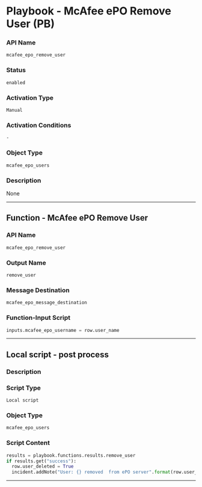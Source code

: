 <!--
    DO NOT MANUALLY EDIT THIS FILE
    THIS FILE IS AUTOMATICALLY GENERATED WITH resilient-sdk codegen
    Generated with resilient-sdk v50.0.151
-->

# Playbook - McAfee ePO Remove User (PB)

### API Name
`mcafee_epo_remove_user`

### Status
`enabled`

### Activation Type
`Manual`

### Activation Conditions
`-`

### Object Type
`mcafee_epo_users`

### Description
None


---
## Function - McAfee ePO Remove User

### API Name
`mcafee_epo_remove_user`

### Output Name
`remove_user`

### Message Destination
`mcafee_epo_message_destination`

### Function-Input Script
```python
inputs.mcafee_epo_username = row.user_name
```

---

## Local script - post process

### Description


### Script Type
`Local script`

### Object Type
`mcafee_epo_users`

### Script Content
```python
results = playbook.functions.results.remove_user
if results.get("success"):
  row.user_deleted = True
  incident.addNote("User: {} removed  from ePO server".format(row.user_name))
```

---

